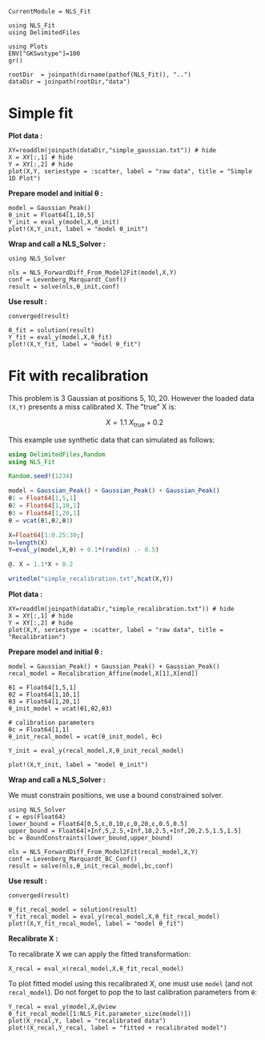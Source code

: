  ```@meta
CurrentModule = NLS_Fit
```

```@setup session
using NLS_Fit
using DelimitedFiles

using Plots
ENV["GKSwstype"]=100
gr()

rootDir  = joinpath(dirname(pathof(NLS_Fit)), "..")
dataDir = joinpath(rootDir,"data")
```

# Simple fit

**Plot data :**

```@example session
XY=readdlm(joinpath(dataDir,"simple_gaussian.txt")) # hide
X = XY[:,1] # hide
Y = XY[:,2] # hide
plot(X,Y, seriestype = :scatter, label = "raw data", title = "Simple 1D Plot")
```

**Prepare model and initial θ :**

```@example session
model = Gaussian_Peak()
θ_init = Float64[1,10,5]
Y_init = eval_y(model,X,θ_init)
plot!(X,Y_init, label = "model θ_init")
```

**Wrap and call a NLS_Solver :**

```@example session
using NLS_Solver

nls = NLS_ForwardDiff_From_Model2Fit(model,X,Y)
conf = Levenberg_Marquardt_Conf()
result = solve(nls,θ_init,conf)
```

**Use result :**

```@example session
converged(result)
```

```@example session
θ_fit = solution(result)
Y_fit = eval_y(model,X,θ_fit)
plot!(X,Y_fit, label = "model θ_fit")
```

# Fit with recalibration

This problem is 3 Gaussian at positions 5, 10, 20. However the loaded data `(X,Y)` presents a miss calibrated X. The "true" X is:
```math
X = 1.1\ X_\text{true} + 0.2
```

This example use synthetic data that can simulated as follows:

```julia
using DelimitedFiles,Random
using NLS_Fit

Random.seed!(1234)

model = Gaussian_Peak() + Gaussian_Peak() + Gaussian_Peak()
θ1 = Float64[1,5,1]
θ2 = Float64[1,10,1]
θ3 = Float64[1,20,1]
θ = vcat(θ1,θ2,θ3)

X=Float64[1:0.25:30;]
n=length(X)
Y=eval_y(model,X,θ) + 0.1*(rand(n) .- 0.5)

@. X = 1.1*X + 0.2

writedlm("simple_recalibration.txt",hcat(X,Y))
```

**Plot data :**

```@example session
XY=readdlm(joinpath(dataDir,"simple_recalibration.txt")) # hide
X = XY[:,1] # hide
Y = XY[:,2] # hide
plot(X,Y, seriestype = :scatter, label = "raw data", title = "Recalibration")
```


**Prepare model and initial θ :**

```@example session
model = Gaussian_Peak() + Gaussian_Peak() + Gaussian_Peak()
recal_model = Recalibration_Affine(model,X[1],X[end])

θ1 = Float64[1,5,1]
θ2 = Float64[1,10,1]
θ3 = Float64[1,20,1]
θ_init_model = vcat(θ1,θ2,θ3)

# calibration parameters
θc = Float64[1,1]
θ_init_recal_model = vcat(θ_init_model, θc)

Y_init = eval_y(recal_model,X,θ_init_recal_model)

plot!(X,Y_init, label = "model θ_init")
```

**Wrap and call a NLS_Solver :**

We must constrain positions, we use a bound constrained solver.

```@example session
using NLS_Solver
ε = eps(Float64)
lower_bound = Float64[0,5,ε,0,10,ε,0,20,ε,0.5,0.5]
upper_bound = Float64[+Inf,5,2.5,+Inf,10,2.5,+Inf,20,2.5,1.5,1.5]
bc = BoundConstraints(lower_bound,upper_bound)
```
```@example session
nls = NLS_ForwardDiff_From_Model2Fit(recal_model,X,Y)
conf = Levenberg_Marquardt_BC_Conf()
result = solve(nls,θ_init_recal_model,bc,conf)
```

**Use result :**

```@example session
converged(result)
```

```@example session
θ_fit_recal_model = solution(result)
Y_fit_recal_model = eval_y(recal_model,X,θ_fit_recal_model)
plot!(X,Y_fit_recal_model, label = "model θ_fit")
```

**Recalibrate X :**

To recalibrate X we can apply the fitted transformation:

```@example session
X_recal = eval_x(recal_model,X,θ_fit_recal_model)
```

To plot fitted model using this recalibrated X, one must use `model`
(and not `recal_model`). Do not forget to pop the to last calibration
parameters from `θ`:

```@example session
Y_recal = eval_y(model,X,@view θ_fit_recal_model[1:NLS_Fit.parameter_size(model)])
plot(X_recal,Y, label = "recalibrated data")
plot!(X_recal,Y_recal, label = "fitted + recalibrated model")
```
